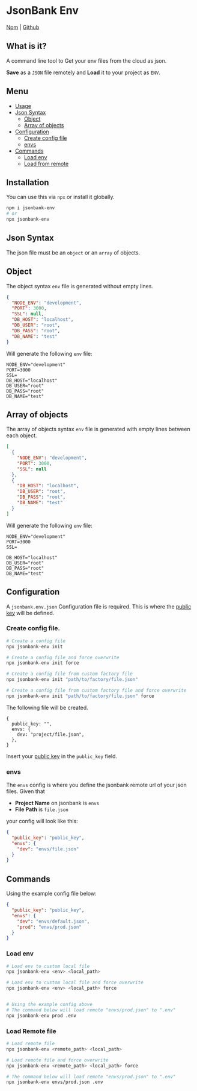 # JsonBank Env

[Npm](https://www.npmjs.com/package/jsonbank-env) | [Github](https://https://github.com/jsonbankio/jsonbank-env.git)

## What is it?

A command line tool to Get your env files from the cloud as json.

**Save** as a `JSON` file remotely and **Load** it to your project as `ENV`.

## Menu

- [Usage](#installation)
- [Json Syntax](#json-syntax)
  - [Object](#object)
  - [Array of objects](#array-of-objects)
- [Configuration](#configuration)
  - [Create config file](#create-config-file)
  - [envs](#envs)
- [Commands](#commands)
  - [Load env](#load-env)
  - [Load from remote](#load-remote-file)

## Installation

You can use this via `npx` or install it globally.

```bash
npm i jsonbank-env
# or
npx jsonbank-env
```

## Json Syntax

The json file must be an `object` or an `array` of objects.

## Object

The object syntax `env` file is generated without empty lines.

```json
{
  "NODE_ENV": "development",
  "PORT": 3000,
  "SSL": null,
  "DB_HOST": "localhost",
  "DB_USER": "root",
  "DB_PASS": "root",
  "DB_NAME": "test"
}
```

Will generate the following `env` file:

```env
NODE_ENV="development"
PORT=3000
SSL=
DB_HOST="localhost"
DB_USER="root"
DB_PASS="root"
DB_NAME="test"
```

## Array of objects

The array of objects syntax `env` file is generated with empty lines between each object.

```json
[
  {
    "NODE_ENV": "development",
    "PORT": 3000,
    "SSL": null
  },
  {
    "DB_HOST": "localhost",
    "DB_USER": "root",
    "DB_PASS": "root",
    "DB_NAME": "test"
  }
]
```

Will generate the following `env` file:

```env
NODE_ENV="development"
PORT=3000
SSL=

DB_HOST="localhost"
DB_USER="root"
DB_PASS="root"
DB_NAME="test"
```

## Configuration

A `jsonbank.env.json` Configuration file is required. This is where the [public key](https://jsonbank.io/settings/api) will be defined.

### Create config file.

```bash
# Create a config file
npx jsonbank-env init

# Create a config file and force overwrite
npx jsonbank-env init force

# Create a config file from custom factory file
npx jsonbank-env init "path/to/factory/file.json"

# Create a config file from custom factory file and force overwrite
npx jsonbank-env init "path/to/factory/file.json" force
```

The following file will be created.

```json5
{
  public_key: "",
  envs: {
    dev: "project/file.json",
  },
}
```

Insert your [public key](https://jsonbank.io/settings/api) in the `public_key` field.

### envs

The `envs` config is where you define the jsonbank remote url of your json files. Given that

- **Project Name** on jsonbank is `envs`
- **File Path** is `file.json`

your config will look like this:

```json
{
  "public_key": "public_key",
  "envs": {
    "dev": "envs/file.json"
  }
}
```

## Commands

Using the example config file below:

```json
{
  "public_key": "public_key",
  "envs": {
    "dev": "envs/default.json",
    "prod": "envs/prod.json"
  }
}
```

### Load env

```bash
# Load env to custom local file
npx jsonbank-env <env> <local_path>

# Load env to custom local file and force overwrite
npx jsonbank-env <env> <local_path> force


# Using the example config above
# The command below will load remote "envs/prod.json" to ".env"
npx jsonbank-env prod .env
```

### Load Remote file

```bash
# Load remote file
npx jsonbank-env <remote_path> <local_path>

# Load remote file and force overwrite
npx jsonbank-env <remote_path> <local_path> force

# The command below will load remote "envs/prod.json" to ".env"
npx jsonbank-env envs/prod.json .env
```
